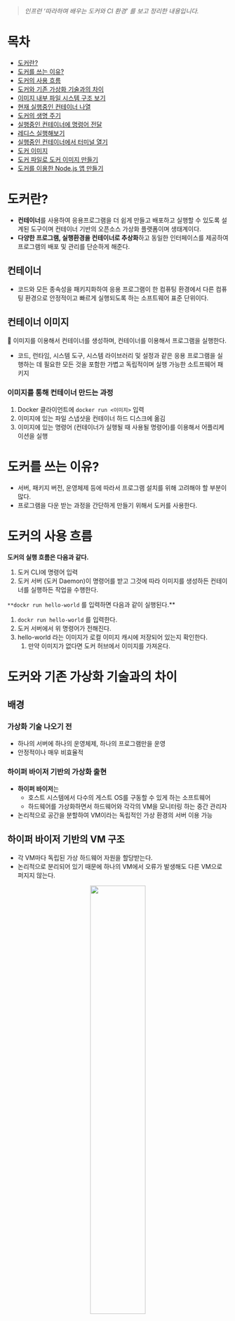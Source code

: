 > _인프런 ‘따라하며 배우는 도커와 CI 환경’ 를 보고 정리한 내용입니다._

# 목차

- [도커란?](#도커란?)
- [도커를 쓰는 이유?](#도커를-쓰는-이유?)
- [도커의 사용 흐름](#도커의-사용-흐름)
- [도커와 기존 가상화 기술과의 차이](#도커와-기존-가상화-기술과의-차이)
- [이미지 내부 파일 시스템 구조 보기](#이미지-내부-파일-시스템-구조-보기)
- [현재 실행중인 컨테이너 나열](#현재-실행중인-컨테이너-나열)
- [도커의 생명 주기](#도커의-생명-주기)
- [실행중인 컨테이너에 명령어 전달](#실행중인-컨테이너에-명령어-전달)
- [레디스 실행해보기](#레디스-실행해보기)
- [실행중인 컨테이너에서 터미널 열기](#실행중인-컨테이너에서-터미널-열기)
- [도커 이미지](#도커-이미지)
- [도커 파일로 도커 이미지 만들기](#도커-파일로-도커-이미지-만들기)
- [도커를 이용한 Node.js 앱 만들기](#도커를-이용한-Node.js-앱-만들기)

# 도커란?

- **컨테이너**를 사용하여 응용프로그램을 더 쉽게 만들고 배포하고 실행할 수 있도록 설계된 도구이며
  컨테이너 기반의 오픈소스 가상화 플랫폼이며 생태계이다.
- **다양한 프로그램, 실행환경을 컨테이너로 추상화**하고 동일한 인터페이스를 제공하여 프로그램의 배포 및 관리를 단순하게 해준다.

## 컨테이너

- 코드와 모든 종속성을 패키지화하여 응용 프로그램이 한 컴퓨팅 환경에서 다른 컴퓨팅 환경으로 안정적이고 빠르게 실행되도록 하는 소프트웨어 표준 단위이다.

## 컨테이너 이미지

<aside>
📍 이미지를 이용해서 컨테이너를 생성하며, 컨테이너를 이용해서 프로그램을 실행한다.

</aside>

- 코드, 런타임, 시스템 도구, 시스템 라이브러리 및 설정과 같은 응용 프로그램을 실행하는 데 필요한 모든 것을 포함한 가볍고 독립적이며 실행 가능한 소트프웨어 패키지

### 이미지를 통해 컨테이너 만드는 과정

1. Docker 클라이언트에 `docker run <이미지>` 입력
2. 이미지에 있는 파일 스냅샷을 컨테이너 하드 디스크에 옮김
3. 이미지에 있는 명령어 (컨테이너가 실행될 때 사용될 명령어)를 이용해서 어플리케이션을 실행

# 도커를 쓰는 이유?

- 서버, 패키지 버전, 운영체제 등에 따라서 프로그램 설치를 위해 고려해야 할 부분이 많다.
- 프로그램을 다운 받는 과정을 간단하게 만들기 위해서 도커를 사용한다.

# 도커의 사용 흐름

**도커의 실행 흐름은 다음과 같다.**

1. 도커 CLI에 명령어 입력
2. 도커 서버 (도커 Daemon)이 명령어를 받고 그것에 따라 이미지를 생성하든 컨테이너를 실행하든 작업을 수행한다.

`**dockr run hello-world` 를 입력하면 다음과 같이 실행된다.\*\*

1. `dockr run hello-world` 를 입력한다.
2. 도커 서버에서 위 명령어가 전해진다.
3. hello-world 라는 이미지가 로컬 이미지 캐시에 저장되어 있는지 확인한다.
   1. 만약 이미지가 없다면 도커 허브에서 이미지를 가져온다.

# 도커와 기존 가상화 기술과의 차이

## 배경

### 가상화 기술 나오기 전

- 하나의 서버에 하나의 운영체제, 하나의 프로그램만을 운영
- 안정적이나 매우 비효율적

### 하이퍼 바이저 기반의 가상화 출현

- **하이퍼 바이저**는
  - 호스트 시스템에서 다수의 게스트 OS를 구동할 수 있게 하는 소프트웨어
  - 하드웨어를 가상화하면서 하드웨어와 각각의 VM을 모니터링 하는 중간 관리자
- 논리적으로 공간을 분할하여 VM이라는 독립적인 가상 환경의 서버 이용 가능

## 하이퍼 바이저 기반의 VM 구조

- 각 VM마다 독립된 가상 하드웨어 자원을 할당받는다.
- 논리적으로 분리되어 있기 때문에 하나의 VM에서 오류가 발생해도 다른 VM으로 퍼지지 않는다.

<center><img src="./assets/01.png" width="50%" height="50%"></center>

## 컨테이너 가상화 기술의 등장

기존 가상화 기술과의 공통점과 차이점을 먼저 알아보면 다음과 같다.

- 공통점
  - 기본 하드웨어에서 격리된 환경 내에 애플리케이션을 배치
- 차이점
  - 컨테이너는 하이퍼바이저와 게스트 OS가 필요없기 때문에 가볍다.

<center><img src="./assets/02.png" width="50%" height="50%"></center>

## 도커 컨테이너의 격리

리눅스 커널 기능들 중 **Cgroups(control groups)**와 **네임스페이스**를 통해 컨테이너와 호스트에서 실행되는 다른 프로세스 사이엑 벽을 만든다.

### Cgroups

- CPU, 메모리, Network Bandwith 등 프로세스 그룹의 시스템 리소스 사용량을 관리
- 특정 어플리케이션이 사용량이 너무 많다면 Cgroups에 넣어서 CPU와 메모리 사용 제한

### 네임스페이스

- 하나의 시스템에서 프로세스를 격리시킬 수 있는 가상화 기술
- 별개의 독립된 공간을 사용하는 것처럼 격리된 환경을 제공하는 경량 프로세스 가상화 기술

# 이미지 내부 파일 시스템 구조 보기

이미지 내부 파일 시스템 구조를 보기 위해서는 `docker run <이미지> ls` 를 사용하며 뜯어보면 다음과 같다.

- docker → 도커 클라이언트 언급
- run → 컨테이너 생성 및 실행
- 이미지 → 컨테이너를 위한 이미지
- ls
  - ls 커맨드는 현재 디렉토리의 파일 리스트를 나타내기 위해 사용된다.
  - 위 예시에서 ls 명령어가 작성된 위치는 **원래 이미지가 가지고 있는 시작 명령어를 무시**하고 해당 위치의 커맨드를 실행하게 한다.

# 현재 실행중인 컨테이너 나열

`docker ps` 명령어를 통해서 현재 실행중인 컨테이너들을 확인할 수 있다.
만약, 실행중이지 않은 컨테이너들도 보고싶다면 -a 옵션을 준다.

- ps는 process status 를 의미
- `docker ps -a`

그리고 다음과 같은 속성들을 볼 수 있다.

- CONTAINER ID
  - 컨테이너의 고유한 아이디 해쉬값
  - 실제는 더 길지만 일부만 보임
- IMAGE
  - 컨테이너 생성시 사용한 도커 이미지
- COMMAND
  - 컨테이너 시작시 실행될 명령어
  - 대부분 이미지에 내장되어 있으므로 별도 설정이 필요없다
  - 만약, `docker run <이미지> ping localhost` 를 입력하면 COMMAND 는 `ping localhost`가 나온다.
- CREATED
  - 컨테이너가 생성된 시간
- STATUS
  - 컨테이너의 상태
    - Up : 실행중
    - Exited : 종료
    - Pause : 일시정지
- PORTS
  - 컨테이너가 개방한 포트와 호스트에 연결한 포트
  - 특별한 설정을 하지 않은 경우 출력되지 않는다.
- NAMES
  - 컨테이너 고유한 이름
  - 컨테이너 생성시 `--name` 옵션으로 이름을 설정할 수 있다.
  - 별도의 이름 설정이 없다면 도커 엔진이 임의로 설정한다.
  - id와 동일하게 중복은 불가능하다
  - `docker rename original-name changed-name` 을 통해 이름을 변경할 수 있다.

# 도커의 생명주기

## 실행

### run = create + start

`docker run <이미지>` 는 `docker create <이미지>` 와 `docker start <시작할 컨테이너 아이디/이름>` 으로 나눌 수 있다.

### docker create <이미지>

이미지 내의 파일 스냅샷을 생성된 컨테이너의 하드 디스크에 넣어준다.

### docker start <컨테이너 아이디/이름>

컨테이너 아이디에 해당하는 컨테이너에 접근하여 이미지 내의 명령어를 컨테이너에 넣어준다.

```
>>> docker create hello-world
1294022d5c31b0f89fcae4850b0397de7c6d3af9dcdb147cf6448ee3e6df159b

>>> docker start -a 1294022
Hello from Docker!
This message shows that your installation appears to be working correctly.
```

docker start 시 -a 옵션의 역할은 도커 컨테이너가 실행이 될 때 그쪽에 붙어있다가 거기서 나오는 아웃풋을 화면에 출력해주는 역할을 한다. (-a == attach)

## 중지

`docker stop<중지할 컨테이너 아이디/이름>`과 `docker kill<중지할 컨테이너 아이디/이름>`을 통해 실행중인 컨테이너를 중지할 수 있다.

그렇다면 stop과 kill의 차이는 뭘까?

- stop → Gracefully (우아하게) 종료한다. == 그동안 하던 작업들을 완료 후 종료
- kill → 즉시 종료

## 삭제

`docker rm <삭제할 컨테이너 아이디/이름>` 을 통해 중지된 컨테이너를 삭제할 수 있다.

삭제와 관련된 추가적인 명령어는 다음과 같다.

- 모든 컨테이너 삭제 : `docker rm `docker ps -a -q``
- 이미지 삭제: `docker rmi <이미지 아이디>`
- 한번에 컨테이너, 이미지, 네트워크 모두 삭제: `docker system prune`
  - 도커를 쓰지 않을때, 모두 정리하고 싶을때
  - 실행중인 컨테이너에는 영향을 주지 않는다.

# 실행중인 컨테이너에 명령어 전달

`docker exec <컨테이너 아이디> <명령어>` 를 통해 이미 실행중인 컨테이너에 명령어를 전달한다.

그러면 `docker run <이미지 이름> <명령어>` 와 `docker exec <컨테이너 아이디> <명령어>` 의 차이는 뭘까?

- `docker run <이미지 이름> <명령어>` 는 컨테이너 생성 후 명령어 실행
- `docker exec <컨테이너 아이디> <명령어>` 는 이미 실행중인 컨테이너에 명령어 전달

# 레디스 실행해보기

레디스를 실행하기 위해서 흐름은 다음과 같다.

1. 레디스 서버를 실행한다.
   - `docker run redis`
2. 레디스 서버가 돌아가고 있는 컨테이너에 접근하여 레디스 클라이언트를 실행한다.
   - `docker exec -it <컨테이너 아이디> redis-cli`
   - -it 옵션은 다음과 같은 기능을 한다.
     - `-i + -t = -it` → interactive + terminal
     - 명령어를 실행한 후 계속 명령어를 입력할 수 있다.

# 실행중인 컨테이너에서 터미널 열기

매번 명령어를 입력할 때 마다 `docker exec -it <컨테이너 아이디> <명령어>` 를 입력해야 하는 번거로움이 존재했다.
다음 명령어를 통해 컨테이너 내부에 쉘이나 터미널 환경으로 접속해서 번거로움을 해결한다.

`docker exec -it <컨테이너 아이디> sh`

참고로 exec 대신 run도 가능하다.

`docker run -it <이미지 이름> sh`

만약에 터미널 환경에서 나오고 싶다면 `ctrl + D` 를 입력한다.

# 도커 이미지

### 도커 이미지란?

- 컨테이너를 만들기 위해 필요한 설정이나 종속성들을 가지고있는 소프트웨어 패키지
- Docker Hub에서 다른 사람들이 만들어 놓은 이미지를 사용할 수 있으며, 직접 도커 이미지를 만들어서 Docker Hub에 업로드하거나 사용할 수 있다.

### 도커 이미지 생성 과정

1. 도커 파일을 작성
2. 도커 클라이언트에 도커 파일 내용이 전달
3. 도커 서버에서 도커 클라이언트에 전달된 작업들을 처리
4. 도커 이미지 생성

### 도커 파일이란?

- 도커 이미지를 만들기 위한 설정 파일
- 컨테이너가 어떻게 행동해야 하는지에 대한 설정들을 정의

### 도커 파일 만드는 과정

1. 베이스 이미지를 명시 (파일 스냅샷에 해당)
2. 추가적으로 필요한 파일들을 다운받기 위한 명령어를 명시 (파일 스냅샷에 해당)
3. 컨테이너 시작시 실행시킬 명령어를 명시 (시작시 실행 될 명령어에 해당)

```docker
# 베이스 이미지 명시
FROM baseImage
# 추가적으로 필요한 파일들을 다운받기 위한 명령어를 명시
RUN command
# 컨테이너 시작시 실행될 명령어를 명시
CMD ["executable"]

# 예시
FROM alpine
CMD ['echo','hello']
```

### 베이스 이미지란?

- 일단 도커 이미지는 여러 개의 레이어로 구성되어 있다.
- 베이스 이미지는 이미지의 기반이 되는 부분이다.
- 나머지 레이어는 중간 단계의 이미지라고 생각하면 된다.

# 도커 파일로 도커 이미지 만들기

### Build

이미지를 생성하기 위해서는 도커 파일에 입력된 것들이 도커 클라이언트를 거쳐 도커 서버가 인식하게 해야 한다.
그렇게 하기 위해서는 `docker build <도커 파일이 있는 디렉토리>` 를 입력한다.

Build 명령어는 해당 디렉토리 내에서 `dockerfile` 이라는 파일을 찾아서 도커 클라이언트에게 전달한다.

아래 이미지는 build 시 로그이다.

<center><img src="./assets/03.png" width="50%" height="50%"></center>

**위 이미지의 과정을 조금 더 뜯어보면 다음과 같은 과정으로 진행된다.**

1. FROM alpine : 사용될 alpine이라는 베이스 이미지를 들고온다.
2. 위에서 들고온 베이스 이미지 (시작시 실행 될 명령어 + 파일 스냅샷) 안에 있는 **파일 스냅샷을
   임시 컨테이너 하드 디스크에 추가**한다.
3. CMD [”echo” , “hello”] : 시작시 실행 될 명령어를 **임시 컨테이너의 시작시 실행할 명령어에 추가**
4. 결과적으로 생성된 이미지는 시작시 실행 될 명령어 (echo hello) + 파일 스냅샷으로 구성되어 있다.

**결론은 다음과 같다.**

- 베이스 이미지에서 다른 종속성이나 새로운 커맨드를 추가할 때 임시 컨테이너를 만들고, 해당 컨테이너를 토대로 새로운 이미지를 만든다. 그 후 임시 컨테이너는 지워준다.
- 이미지를 통해 컨테이너를 만들고, 컨테이너를 통해 이미지를 만든다.

> 참고로 도커 빌드시 위처럼 로그가 나오지 않는다면,
> Docker Desktop에서 Settings → Docker Engine → “buildkit” : true 를 false로 변경해준다.

### 도커 이미지에 이름 설정

위 과정을 진행하면 이미지가 생성되면서 이미지의 ID를 확인할 수 있다.
**하지만 매번 의미를 알 수 없는 ID로 접근할 수는 없기 때문에 도커 이미지에 이름을 부여한다.**

- 기존 Build : `docker build <디렉토리>`
- 이름을 부여하는 Build : `docker build -t <나의 도커 아이디> / <저장소 or 프로젝트 이름> : <버전> <디렉토리>`
- 예시 : `docker build -t zoolake/hello:latest ./`
- 해당 이름의 이미지를 실행하기 위해서는 다음과 같이 명령어를 입력한다.
  `docker run -it zoolake/hello`

# 도커를 이용한 Node.js 앱 만들기

> 강의를 통한 Node.js 앱이 구현되어 있다는 전제하에 진행

Node.js 앱을 도커 환경에서 실행시키기 위해서는 **이미지를 생성**하고, 생성된 이미지를 통해 **컨테이너를 실행**한 후, 해당 **컨테이너 안에서 Node.js 앱을 실행**시켜야 한다.

**이미지 생성을 위해서는 도커 파일을 생성해야 하며, 다음과 같이 작성한다.**

```docker
FROM node:10
RUN npm install
CMD ["node","server.js"]
```

### ⚠️ 에러: package.json이 없음.

그러나 위 도커 파일을 빌드하면 **package.json 파일이 없다는 에러**가 발생하게 되며, 이유는 다음과 같다.

- `npm install` 을 할 때, `package.json`을 찾아서 추가적인 종속성을 확인하고 다운받아야 하는데, 컨테이너 내부에 없기 때문이다.
  - node:10 베이스 이미지에는 package.json 이 없다.
- 참고로 `server.js`도 컨테이너에 없는 상황이다

### ✅ 해결: COPY 활용

COPY를 이용해서 `package.json` 과 `server.js`를 컨테이너 안으로 넣어주어서 문제를 해결하며,
명령어와 도커 파일 예시는 다음과 같다.

`COPY <복사 할 파일 경로> <컨테이너 내에서 파일이 복사될 경로>`

```docker
FROM node:10
COPY ./ ./
RUN npm install
CMD ["node","server.js"]
```

### ⚠️ 에러: 생성한 이미지로 앱 실행 시 접근 불가 (포트 맵핑 관련)

생성한 이미지를 실행시킨 후 localhost:8080을 통해 접근하려 했지만 접근이 안된다.
localhost:8080은 컨테이너 내부의 포트이기 때문에 외부에서 직접 접근이 안되기 때문이다.

### ✅ 해결: -p 옵션 활용

이는 위에서 로컬에 있는 `package.json`을 컨테이너에 복사해서 넣어주는 것과 동일하게,
**로컬 네트워크에 있던 것을 컨테이너 내부에 있는 네트워크와 연결을 시켜주어야 한다.**

`docker run -p <로컬호스트 포트>:<컨테이너 안의 포트>`

<center><img src="./assets/04.png" width="50%" height="50%"></center>

### WORKDIR 에 대하여

현재까지 작성된 도커 파일로 진행하게 되면 ls 명령어를 입력했을 때, **작성한 파일들과 node 베이스 이미지에 있던 폴더들이 섞여있다.**

이를 해결하기 위하여 WORKDIR를 사용하며, 이유는 다음과 같다.

- 기존 이미지 내에 있던 파일명과 겹치면 덮어 씌우게 된다.
- 파일이 한 위치에 복잡하게 섞이게 된다.

다음과 같이 도커 파일을 수정한다.

```docker
FROM node:10
WORKDIR /usr/src/app
COPY ./ ./
RUN npm install
CMD ["node","server.js"]
```

실행시켜서 ls 명령어를 통해 확인해보면 **WORKDIR에 명시한 디렉토리로 처음에 접근하게 되며, 파일들이 들어가있다.**

### -d 옵션

detach를 의미하며, 컨테이너 실행 (docker run) 후 바로 빠져 나오게 해준다.

명령어는 다음과 같다.

`docker run -d <이미지>`

### ❌ 문제점: 소스 변경으로 인한 빌드 시 문제점

기존 방식으로는 소스 코드에 변경사항이 발생했을 때, 이미지 생성 (build) 부터 컨테이너 생성 및 실행 (run) 까지 다시 해야한다. 왜냐하면 소스파일을 컨테이너에 넣어줄 때 COPY를 해서 넣기 때문이다.

### ✅ 해결1: 도커 파일 수정

기존 도커 파일을 다음과 같이 수정하며, 이유는 다음과 같다.

- 추가적인 종속성과 관련된 파일인 `package.json` 은 변경사항이 없다면 캐싱된 정보를 활용하면 된다.

```docker
FROM node:10
WORKDIR /usr/src/app
COPY package.json ./
RUN npm install
COPY ./ ./
CMD ["node","server.js"]
```

### ✅ 해결2: Docker Volume

Volume은 COPY를 해오는게 아닌 **도커 컨테이너에서 로컬에 있는 파일들을 참조(Mapping)하는 방식**이다.
다음 명령어를 통해 Volume을 사용하여 어플리케이션을 실행한다.

`docker run -p 5000:8080 -v /usr/src/app/node_modules -v $(pwd):/usr/src/app zoolake/node`

명령어를 분리해서 보면 다음과 같다.

- `-v /usr/src/app/node_modules` : 로컬의 호스트 디렉토리에 node_modules는 없기에 컨테이너에 맵핑을 하지 말라고 하는 내용
- `-v $(pwd):/usr/src/app` : pwd 경로에 있는 디렉토리 혹은 파일을 /usr/src/app 경로에서 참조하라는 내용
  - PWD (print working directory) : 현재 작업중인 디렉토리의 경로를 출력한다.

> 코드 변경 이후 컨테이너를 중지 시킨 후 다시 실행을 해야 변경된 코드가 반영이 된다.
